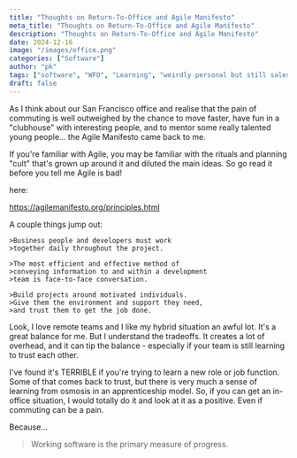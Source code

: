 ```yaml
---
title: "Thoughts on Return-To-Office and Agile Manifesto"
meta_title: "Thoughts on Return-To-Office and Agile Manifesto"
description: "Thoughts on Return-To-Office and Agile Manifesto"
date: 2024-12-16
image: "/images/office.png"
categories: ["Software"]
author: "pk"
tags: ["software", "WFO", "Learning", "weirdly personal but still salesy"]
draft: false
---
```


As I think about our San Francisco office and realise that the pain of commuting is well outweighed by the chance to move faster, have fun in a "clubhouse" with interesting people, and to mentor some really talented young people... the Agile Manifesto came back to me.


If you're familiar with Agile, you may be familiar with the rituals and planning "cult" that's grown up around it and diluted the main ideas. So go read it before you tell me Agile is bad!


here:

https://agilemanifesto.org/principles.html



A couple things jump out:

```
>Business people and developers must work
>together daily throughout the project.

>The most efficient and effective method of
>conveying information to and within a development
>team is face-to-face conversation.

>Build projects around motivated individuals.
>Give them the environment and support they need,
>and trust them to get the job done.
```


Look, I love remote teams and I like my hybrid situation an awful lot. It's a great balance for me. But I understand the tradeoffs. It creates a lot of overhead, and it can tip the balance - especially if your team is still learning to trust each other.

I've found it's TERRIBLE if you're trying to learn a new role or job function. Some of that comes back to trust, but there is very much a sense of learning from osmosis in an apprenticeship model.  So, if you can get an in-office situation, I would totally do it and look at it as a positive. Even if commuting can be a pain.

Because...

> Working software is the primary measure of progress.



